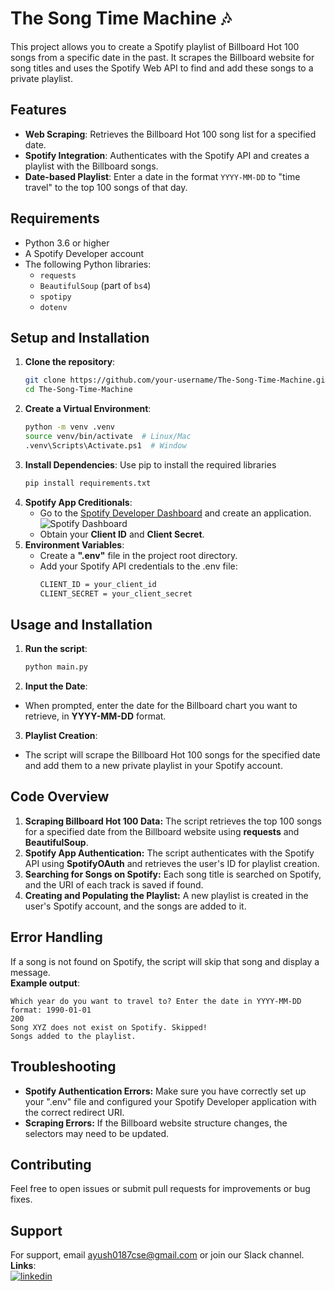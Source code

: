 # The Song Time Machine 🎶

This project allows you to create a Spotify playlist of Billboard Hot 100 songs from a specific date in the past. It scrapes the Billboard website for song titles and uses the Spotify Web API to find and add these songs to a private playlist.

## Features
- **Web Scraping**: Retrieves the Billboard Hot 100 song list for a specified date.
- **Spotify Integration**: Authenticates with the Spotify API and creates a playlist with the Billboard songs.
- **Date-based Playlist**: Enter a date in the format `YYYY-MM-DD` to "time travel" to the top 100 songs of that day.

## Requirements
- Python 3.6 or higher
- A Spotify Developer account
- The following Python libraries:
  - `requests`
  - `BeautifulSoup` (part of `bs4`)
  - `spotipy`
  - `dotenv`

## Setup and Installation
1. **Clone the repository**:
   ```bash
   git clone https://github.com/your-username/The-Song-Time-Machine.git
   cd The-Song-Time-Machine
2. **Create a Virtual Environment**:
   ```bash
   python -m venv .venv
   source venv/bin/activate  # Linux/Mac
   .venv\Scripts\Activate.ps1  # Window
2. **Install Dependencies**: Use pip to install the required libraries
   ```bash
   pip install requirements.txt
3. **Spotify App Creditionals**:
   - Go to the [Spotify Developer Dashboard](https://developer.spotify.com/dashboard/) and create an application.
   ![Spotify Dashboard](assets/image.png)
   - Obtain your **Client ID** and **Client Secret**.
5. **Environment Variables**:
   - Create a **".env"** file in the project root directory.
   - Add your Spotify API credentials to the .env file:
     ```bash
     CLIENT_ID = your_client_id
     CLIENT_SECRET = your_client_secret
## Usage and Installation
1. **Run the script**:
    ```bash
    python main.py
2. **Input the Date**:
 - When prompted, enter the date for the Billboard chart you want to retrieve, in **YYYY-MM-DD** format.
3. **Playlist Creation**:
- The script will scrape the Billboard Hot 100 songs for the specified date and add them to a new private playlist in your Spotify account.
## Code Overview
1. **Scraping Billboard Hot 100 Data:**
 The script retrieves the top 100 songs for a specified date from the Billboard website using **requests** and **BeautifulSoup**.
2. **Spotify App Authentication:**
 The script authenticates with the Spotify API using **SpotifyOAuth** and retrieves the user's ID for playlist creation.
 3. **Searching for Songs on Spotify:**
 Each song title is searched on Spotify, and the URI of each track is saved if found.
4. **Creating and Populating the Playlist:**
A new playlist is created in the user's Spotify account, and the songs are added to it.

## Error Handling
If a song is not found on Spotify, the script will skip that song and display a message.\
**Example output**:

    Which year do you want to travel to? Enter the date in YYYY-MM-DD format: 1990-01-01
    200
    Song XYZ does not exist on Spotify. Skipped!
    Songs added to the playlist.
## Troubleshooting
- **Spotify Authentication Errors:** Make sure you have correctly set up your ".env" file and configured your Spotify Developer application with the correct redirect URI.
- **Scraping Errors:** If the Billboard website structure changes, the selectors may need to be updated.
## Contributing
Feel free to open issues or submit pull requests for improvements or bug fixes.
## Support
For support, email ayush0187cse@gmail.com or join our Slack channel.\
**Links**:\
[![linkedin](https://img.shields.io/badge/linkedin-0A66C2?style=for-the-badge&logo=linkedin&logoColor=white)](https://www.linkedin.com/ayu014)

